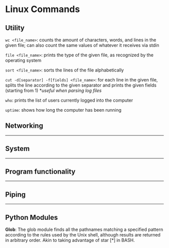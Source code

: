 # Linux Commands


## Utility

`wc <file_name>`: counts the amount of characters, words, and lines in the given file; can also count the same values of whatever it receives via stdin

`file <file_name>`: prints the type of the given file, as recognized by the operating system

`sort <file_name>`: sorts the lines of the file alphabetically

`cut -d[separator] -f[fields] <file_name>`: for each line in the given file, splits the line according to the given separator and prints the given fields (starting from 1)
**useful when parsing log files*

`who`: prints the list of users currently logged into the computer

`uptime`: shows how long the computer has been running

## Networking 

<hr>

## System


<hr>

## Program functionality
<hr>

## Piping

<hr>

## Python Modules

**Glob**: The glob module finds all the pathnames matching a specified pattern according to the rules used by the Unix shell, although results are returned in arbitrary order. Akin to taking advantage of star [*] in BASH.
